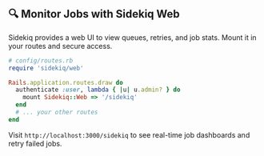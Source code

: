 ## 🔍 Monitor Jobs with Sidekiq Web

Sidekiq provides a web UI to view queues, retries, and job stats. Mount it in your routes and secure access.

```ruby
# config/routes.rb
require 'sidekiq/web'

Rails.application.routes.draw do
  authenticate :user, lambda { |u| u.admin? } do
    mount Sidekiq::Web => '/sidekiq'
  end
  # ... your other routes
end
```

Visit `http://localhost:3000/sidekiq` to see real-time job dashboards and retry failed jobs.